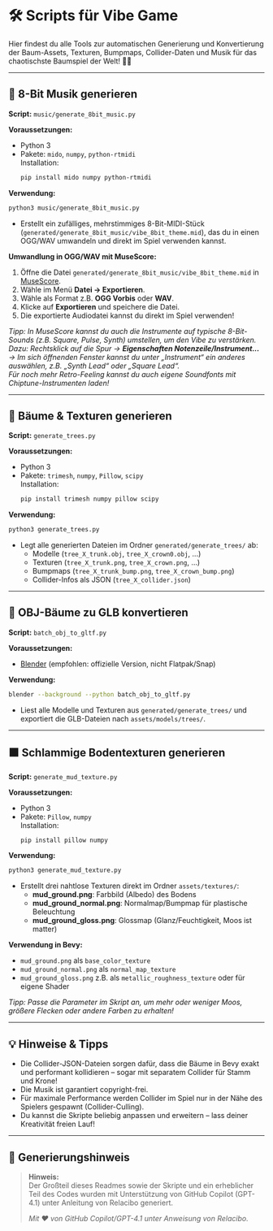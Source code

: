 # 🛠️ Scripts für Vibe Game

Hier findest du alle Tools zur automatischen Generierung und Konvertierung der Baum-Assets, Texturen, Bumpmaps, Collider-Daten und Musik für das chaotischste Baumspiel der Welt! 🌳💥

---

## 🎵 8-Bit Musik generieren

**Script:** `music/generate_8bit_music.py`

**Voraussetzungen:**  
- Python 3  
- Pakete: `mido`, `numpy`, `python-rtmidi`  
  Installation:  
  ```sh
  pip install mido numpy python-rtmidi
  ```

**Verwendung:**  
```sh
python3 music/generate_8bit_music.py
```
- Erstellt ein zufälliges, mehrstimmiges 8-Bit-MIDI-Stück (`generated/generate_8bit_music/vibe_8bit_theme.mid`), das du in einen OGG/WAV umwandeln und direkt im Spiel verwenden kannst.

**Umwandlung in OGG/WAV mit MuseScore:**  
1. Öffne die Datei `generated/generate_8bit_music/vibe_8bit_theme.mid` in [MuseScore](https://musescore.org/de).
2. Wähle im Menü **Datei → Exportieren**.
3. Wähle als Format z.B. **OGG Vorbis** oder **WAV**.
4. Klicke auf **Exportieren** und speichere die Datei.
5. Die exportierte Audiodatei kannst du direkt im Spiel verwenden!

_Tipp: In MuseScore kannst du auch die Instrumente auf typische 8-Bit-Sounds (z.B. Square, Pulse, Synth) umstellen, um den Vibe zu verstärken.  
Dazu: Rechtsklick auf die Spur → **Eigenschaften Notenzeile/Instrument...** → Im sich öffnenden Fenster kannst du unter „Instrument“ ein anderes auswählen, z.B. „Synth Lead“ oder „Square Lead“.  
Für noch mehr Retro-Feeling kannst du auch eigene Soundfonts mit Chiptune-Instrumenten laden!_

---

## 🌲 Bäume & Texturen generieren

**Script:** `generate_trees.py`

**Voraussetzungen:**  
- Python 3  
- Pakete: `trimesh`, `numpy`, `Pillow`, `scipy`  
  Installation:  
  ```sh
  pip install trimesh numpy pillow scipy
  ```

**Verwendung:**  
```sh
python3 generate_trees.py
```
- Legt alle generierten Dateien im Ordner `generated/generate_trees/` ab:
  - Modelle (`tree_X_trunk.obj`, `tree_X_crown0.obj`, ...)
  - Texturen (`tree_X_trunk.png`, `tree_X_crown.png`, ...)
  - Bumpmaps (`tree_X_trunk_bump.png`, `tree_X_crown_bump.png`)
  - Collider-Infos als JSON (`tree_X_collider.json`)

---

## 🔄 OBJ-Bäume zu GLB konvertieren

**Script:** `batch_obj_to_gltf.py`

**Voraussetzungen:**  
- [Blender](https://www.blender.org/download/) (empfohlen: offizielle Version, nicht Flatpak/Snap)

**Verwendung:**  
```sh
blender --background --python batch_obj_to_gltf.py
```
- Liest alle Modelle und Texturen aus `generated/generate_trees/` und exportiert die GLB-Dateien nach `assets/models/trees/`.

---

## 🟫 Schlammige Bodentexturen generieren

**Script:** `generate_mud_texture.py`

**Voraussetzungen:**  
- Python 3  
- Pakete: `Pillow`, `numpy`  
  Installation:  
  ```sh
  pip install pillow numpy
  ```

**Verwendung:**  
```sh
python3 generate_mud_texture.py
```
- Erstellt drei nahtlose Texturen direkt im Ordner `assets/textures/`:
  - **mud_ground.png**: Farbbild (Albedo) des Bodens
  - **mud_ground_normal.png**: Normalmap/Bumpmap für plastische Beleuchtung
  - **mud_ground_gloss.png**: Glossmap (Glanz/Feuchtigkeit, Moos ist matter)

**Verwendung in Bevy:**  
- `mud_ground.png` als `base_color_texture`
- `mud_ground_normal.png` als `normal_map_texture`
- `mud_ground_gloss.png` z.B. als `metallic_roughness_texture` oder für eigene Shader

_Tipp: Passe die Parameter im Skript an, um mehr oder weniger Moos, größere Flecken oder andere Farben zu erhalten!_

---

## 💡 Hinweise & Tipps

- Die Collider-JSON-Dateien sorgen dafür, dass die Bäume in Bevy exakt und performant kollidieren – sogar mit separatem Collider für Stamm und Krone!
- Die Musik ist garantiert copyright-frei.
- Für maximale Performance werden Collider im Spiel nur in der Nähe des Spielers gespawnt (Collider-Culling).
- Du kannst die Skripte beliebig anpassen und erweitern – lass deiner Kreativität freien Lauf!

---

## 🤖 Generierungshinweis

> **Hinweis:**  
> Der Großteil dieses Readmes sowie der Skripte und ein erheblicher Teil des Codes wurden mit Unterstützung von GitHub Copilot (GPT-4.1) unter Anleitung von Relacibo generiert.  
>  
> _Mit ❤️ von GitHub Copilot/GPT-4.1 unter Anweisung von Relacibo._
